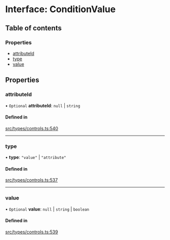 # Interface: ConditionValue

## Table of contents

### Properties

- [attributeId](../wiki/ConditionValue#attributeid)
- [type](../wiki/ConditionValue#type)
- [value](../wiki/ConditionValue#value)

## Properties

### attributeId

• `Optional` **attributeId**: ``null`` \| `string`

#### Defined in

[src/types/controls.ts:540](https://github.com/decisively-io/interview-sdk/blob/c6fbae0/src/types/controls.ts#L540)

___

### type

• **type**: ``"value"`` \| ``"attribute"``

#### Defined in

[src/types/controls.ts:537](https://github.com/decisively-io/interview-sdk/blob/c6fbae0/src/types/controls.ts#L537)

___

### value

• `Optional` **value**: ``null`` \| `string` \| `boolean`

#### Defined in

[src/types/controls.ts:539](https://github.com/decisively-io/interview-sdk/blob/c6fbae0/src/types/controls.ts#L539)
